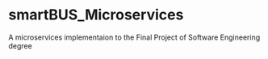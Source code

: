 # smartBUS_Microservices
A microservices implementaion to the Final Project of  Software Engineering degree

